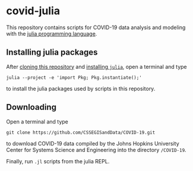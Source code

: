 # covid-julia

This repository contains scripts for COVID-19 data analysis and modeling with the [julia programming language](https://julialang.org).

## Installing julia packages

After [cloning this repository](https://help.github.com/en/github/creating-cloning-and-archiving-repositories/cloning-a-repository) and [installing `julia`](https://julialang.org/downloads/), open a terminal and type
```
julia --project -e 'import Pkg; Pkg.instantiate();'
```
to install the julia packages used by scripts in this repository. 

## Downloading 

Open a terminal and type
```
git clone https://github.com/CSSEGISandData/COVID-19.git
```
to download COVID-19 data compiled by the Johns Hopkins University Center for Systems Science and Engineering into the directory `/COVID-19`.

Finally, run `.jl` scripts from the julia REPL.
